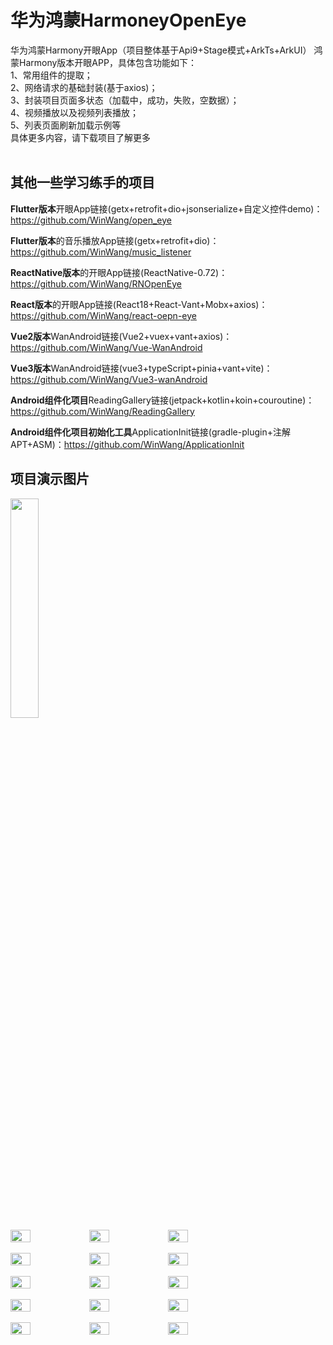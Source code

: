 # 华为鸿蒙HarmoneyOpenEye
华为鸿蒙Harmony开眼App（项目整体基于Api9+Stage模式+ArkTs+ArkUI）
鸿蒙Harmony版本开眼APP，具体包含功能如下：<br>
1、常用组件的提取；<br>
2、网络请求的基础封装(基于axios)；<br>
3、封装项目页面多状态（加载中，成功，失败，空数据）；<br>
4、视频播放以及视频列表播放；<br>
5、列表页面刷新加载示例等<br>
具体更多内容，请下载项目了解更多<br><br>

## 其他一些学习练手的项目

**Flutter版本**开眼App链接(getx+retrofit+dio+jsonserialize+自定义控件demo)：https://github.com/WinWang/open_eye <br>

**Flutter版本**的音乐播放App链接(getx+retrofit+dio)：https://github.com/WinWang/music_listener <br>

**ReactNative版本**的开眼App链接(ReactNative-0.72)：https://github.com/WinWang/RNOpenEye <br>

**React版本**的开眼App链接(React18+React-Vant+Mobx+axios)：https://github.com/WinWang/react-oepn-eye <br>

**Vue2版本**WanAndroid链接(Vue2+vuex+vant+axios)：https://github.com/WinWang/Vue-WanAndroid <br>

**Vue3版本**WanAndroid链接(vue3+typeScript+pinia+vant+vite)：https://github.com/WinWang/Vue3-wanAndroid

**Android组件化项目**ReadingGallery链接(jetpack+kotlin+koin+couroutine)：https://github.com/WinWang/ReadingGallery <br>

**Android组件化项目初始化工具**ApplicationInit链接(gradle-plugin+注解APT+ASM)：https://github.com/WinWang/ApplicationInit <br>

## 项目演示图片 <br>

<img src="https://github.com/WinWang/HarmoneyOpen/blob/master/screenShot/small-gif.gif" width="30%">
<br/>

<div style="display: flex; flex-direction: row">
<img src="https://s2.loli.net/2023/11/29/hTerwz82xvZAcO6.png" width="25%">
<img src="https://s2.loli.net/2023/11/29/jXMyaw2c9UzBseW.png" width="25%">
<img src="https://s2.loli.net/2023/11/29/ug9jrlHqxPDwVYS.png" width="25%">
</div>

<br/>

<div style="display: flex; flex-direction: row">
<img src="https://s2.loli.net/2023/11/29/2PnYGp8LDmle4kC.png" width="25%">
<img src="https://s2.loli.net/2023/11/29/EeuQB6SiIKnq7xg.png" width="25%">
<img src="https://s2.loli.net/2023/11/29/2Aw8Vc1XpBqiPsy.png" width="25%">
</div>

<br/>

<div style="display: flex; flex-direction: row">
<img src="https://s2.loli.net/2023/11/29/2eDToKLcnSday4p.png" width="25%">
<img src="https://s2.loli.net/2023/11/29/a5E2vGlK3detzAT.png" width="25%">
<img src="https://s2.loli.net/2023/11/29/YgKimrd8lHyBRn2.png" width="25%">
</div>

<br/>

<div style="display: flex; flex-direction: row">
<img src="https://s2.loli.net/2023/11/29/ZMlihArS86eHYnU.png" width="25%">
<img src="https://s2.loli.net/2023/11/29/BFXwNUWYu2pOmf7.png" width="25%">
<img src="https://s2.loli.net/2023/11/29/t4fBbGURM8zDTr5.png" width="25%">
</div>

<br/>

<div style="display: flex; flex-direction: row">
<img src="https://s2.loli.net/2023/11/29/f62m8uPFqsYOdtp.png" width="25%">
<img src="https://s2.loli.net/2023/11/29/52vDjhPWNxpUce7.png" width="25%">
<img src="https://s2.loli.net/2023/11/29/BgCDhOxomzAikKr.png" width="25%">
</div>

<br/>